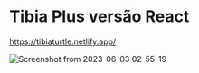 # Tibia Plus versão React

https://tibiaturtle.netlify.app/

![Screenshot from 2023-06-03 02-55-19](https://github.com/GuilhermeSilvestre/React-Tibia-Plus/assets/100291684/b8494512-a7cf-4fa0-acb5-1467bbc8b80f)
